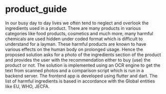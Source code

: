 # product_guide

In our busy day to day lives we often tend to neglect and overlook the ingredients used in a
product. There are many products in various categories like food products, cosmetics and
much more, many harmful chemicals are used hidden under coded format which is difficult
to understand for a layman. These harmful products are known to have various effects on the
human body on prolonged usage. Hence the proposed solution asks for a photo of the
ingredients section of the product and provides the user with the recommendation either to
buy (use) the product or not. The solution is implemented using an OCR engine to get the
text from scanned photos and a comparison script which is run in a backend server. The
frontend app is developed using flutter and dart. The list of harmful ingredients is
based in accordance with the Global entities like EU, WHO, JECFA.

